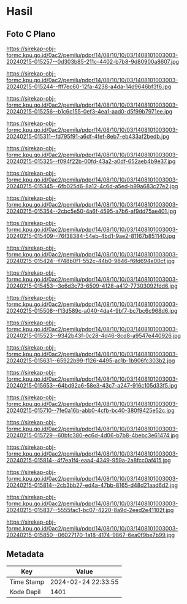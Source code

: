 # Hasil

## Foto C Plano

https://sirekap-obj-formc.kpu.go.id/0ac2/pemilu/pdpr/14/08/10/10/03/1408101003003-20240215-015257--0d303b85-211c-4402-b7b8-9d80900a8607.jpg

https://sirekap-obj-formc.kpu.go.id/0ac2/pemilu/pdpr/14/08/10/10/03/1408101003003-20240215-015244--fff7ec60-12fa-4238-a4da-14d9646bf3f6.jpg

https://sirekap-obj-formc.kpu.go.id/0ac2/pemilu/pdpr/14/08/10/10/03/1408101003003-20240215-015256--b1c6c155-0ef3-4ea1-aad0-d5f99b7971ee.jpg

https://sirekap-obj-formc.kpu.go.id/0ac2/pemilu/pdpr/14/08/10/10/03/1408101003003-20240215-015311--fd795f91-a6df-4fef-8eb7-eb433af2bedb.jpg

https://sirekap-obj-formc.kpu.go.id/0ac2/pemilu/pdpr/14/08/10/10/03/1408101003003-20240215-015325--f094f22b-00fd-43a2-a0df-652aeb4b9e37.jpg

https://sirekap-obj-formc.kpu.go.id/0ac2/pemilu/pdpr/14/08/10/10/03/1408101003003-20240215-015345--6fb025d6-8a12-4c6d-a5ed-b99a683c27e2.jpg

https://sirekap-obj-formc.kpu.go.id/0ac2/pemilu/pdpr/14/08/10/10/03/1408101003003-20240215-015354--2cbc5e50-4a6f-4595-a7b6-af9dd75ae401.jpg

https://sirekap-obj-formc.kpu.go.id/0ac2/pemilu/pdpr/14/08/10/10/03/1408101003003-20240215-015409--76f38384-54eb-4bd1-9ae2-81167b851140.jpg

https://sirekap-obj-formc.kpu.go.id/0ac2/pemilu/pdpr/14/08/10/10/03/1408101003003-20240215-015424--f748b0f1-552c-44b0-9846-f6fd694e00cf.jpg

https://sirekap-obj-formc.kpu.go.id/0ac2/pemilu/pdpr/14/08/10/10/03/1408101003003-20240215-015453--3e6d3c73-6509-4128-a412-77303092fdd6.jpg

https://sirekap-obj-formc.kpu.go.id/0ac2/pemilu/pdpr/14/08/10/10/03/1408101003003-20240215-015508--f13d589c-a040-4da4-9bf7-bc7bc6c968d6.jpg

https://sirekap-obj-formc.kpu.go.id/0ac2/pemilu/pdpr/14/08/10/10/03/1408101003003-20240215-015523--9342b43f-0c28-4d46-8cd8-a9547e440926.jpg

https://sirekap-obj-formc.kpu.go.id/0ac2/pemilu/pdpr/14/08/10/10/03/1408101003003-20240215-015631--65922b99-f126-4495-ac1b-1b906fc303b2.jpg

https://sirekap-obj-formc.kpu.go.id/0ac2/pemilu/pdpr/14/08/10/10/03/1408101003003-20240215-015653--64bd92a6-58e3-43c7-a247-916c105d33f5.jpg

https://sirekap-obj-formc.kpu.go.id/0ac2/pemilu/pdpr/14/08/10/10/03/1408101003003-20240215-015710--7fe0a16b-abb0-4cfb-bc40-380f9425e52c.jpg

https://sirekap-obj-formc.kpu.go.id/0ac2/pemilu/pdpr/14/08/10/10/03/1408101003003-20240215-015729--60bfc380-ec6d-4d06-b7b8-4bebc3e61474.jpg

https://sirekap-obj-formc.kpu.go.id/0ac2/pemilu/pdpr/14/08/10/10/03/1408101003003-20240215-015814--4f7ea1f4-eaa4-4349-959a-2a8fcc0af415.jpg

https://sirekap-obj-formc.kpu.go.id/0ac2/pemilu/pdpr/14/08/10/10/03/1408101003003-20240215-015814--2cb3bb27-ed4a-47bb-8165-d48d21aad6d2.jpg

https://sirekap-obj-formc.kpu.go.id/0ac2/pemilu/pdpr/14/08/10/10/03/1408101003003-20240215-015837--5555fac1-bc07-4220-8a9d-2eed2e41102f.jpg

https://sirekap-obj-formc.kpu.go.id/0ac2/pemilu/pdpr/14/08/10/10/03/1408101003003-20240215-015850--06027170-1a18-4174-9867-6ea0f9be7b99.jpg


## Metadata

| Key        | Value               |
| ---------- | ------------------- |
| Time Stamp | 2024-02-24 22:33:55 |
| Kode Dapil | 1401                |



